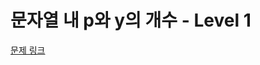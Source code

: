 # 문자열 내 p와 y의 개수 - Level 1

[문제 링크](https://school.programmers.co.kr/learn/courses/30/lessons/12916?language=java)
